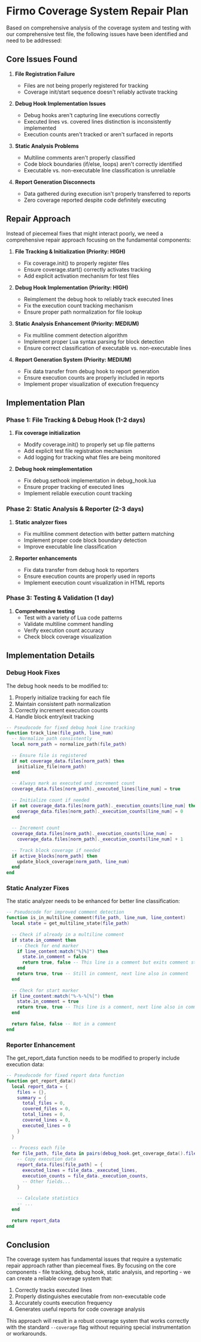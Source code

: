 # Firmo Coverage System Repair Plan

Based on comprehensive analysis of the coverage system and testing with our comprehensive test file, the following issues have been identified and need to be addressed:

## Core Issues Found

1. **File Registration Failure**
   - Files are not being properly registered for tracking
   - Coverage init/start sequence doesn't reliably activate tracking

2. **Debug Hook Implementation Issues**
   - Debug hooks aren't capturing line executions correctly
   - Executed lines vs. covered lines distinction is inconsistently implemented
   - Execution counts aren't tracked or aren't surfaced in reports

3. **Static Analysis Problems**
   - Multiline comments aren't properly classified
   - Code block boundaries (if/else, loops) aren't correctly identified
   - Executable vs. non-executable line classification is unreliable

4. **Report Generation Disconnects**
   - Data gathered during execution isn't properly transferred to reports
   - Zero coverage reported despite code definitely executing

## Repair Approach

Instead of piecemeal fixes that might interact poorly, we need a comprehensive repair approach focusing on the fundamental components:

1. **File Tracking & Initialization (Priority: HIGH)**
   - Fix coverage.init() to properly register files
   - Ensure coverage.start() correctly activates tracking
   - Add explicit activation mechanism for test files

2. **Debug Hook Implementation (Priority: HIGH)**
   - Reimplement the debug hook to reliably track executed lines
   - Fix the execution count tracking mechanism
   - Ensure proper path normalization for file lookup

3. **Static Analysis Enhancement (Priority: MEDIUM)**
   - Fix multiline comment detection algorithm
   - Implement proper Lua syntax parsing for block detection
   - Ensure correct classification of executable vs. non-executable lines

4. **Report Generation System (Priority: MEDIUM)**
   - Fix data transfer from debug hook to report generation
   - Ensure execution counts are properly included in reports
   - Implement proper visualization of execution frequency

## Implementation Plan

### Phase 1: File Tracking & Debug Hook (1-2 days)

1. **Fix coverage initialization**
   - Modify coverage.init() to properly set up file patterns
   - Add explicit test file registration mechanism
   - Add logging for tracking what files are being monitored

2. **Debug hook reimplementation**
   - Fix debug.sethook implementation in debug_hook.lua
   - Ensure proper tracking of executed lines
   - Implement reliable execution count tracking

### Phase 2: Static Analysis & Reporter (2-3 days)

1. **Static analyzer fixes**
   - Fix multiline comment detection with better pattern matching
   - Implement proper code block boundary detection
   - Improve executable line classification

2. **Reporter enhancements**
   - Fix data transfer from debug hook to reporters
   - Ensure execution counts are properly used in reports
   - Implement execution count visualization in HTML reports

### Phase 3: Testing & Validation (1 day)

1. **Comprehensive testing**
   - Test with a variety of Lua code patterns
   - Validate multiline comment handling
   - Verify execution count accuracy
   - Check block coverage visualization

## Implementation Details

### Debug Hook Fixes

The debug hook needs to be modified to:
1. Properly initialize tracking for each file
2. Maintain consistent path normalization
3. Correctly increment execution counts
4. Handle block entry/exit tracking

```lua
-- Pseudocode for fixed debug hook line tracking
function track_line(file_path, line_num)
  -- Normalize path consistently
  local norm_path = normalize_path(file_path)
  
  -- Ensure file is registered
  if not coverage_data.files[norm_path] then
    initialize_file(norm_path)
  end
  
  -- Always mark as executed and increment count
  coverage_data.files[norm_path]._executed_lines[line_num] = true
  
  -- Initialize count if needed
  if not coverage_data.files[norm_path]._execution_counts[line_num] then
    coverage_data.files[norm_path]._execution_counts[line_num] = 0
  end
  
  -- Increment count
  coverage_data.files[norm_path]._execution_counts[line_num] = 
    coverage_data.files[norm_path]._execution_counts[line_num] + 1
    
  -- Track block coverage if needed
  if active_blocks[norm_path] then
    update_block_coverage(norm_path, line_num)
  end
end
```

### Static Analyzer Fixes

The static analyzer needs to be enhanced for better line classification:

```lua
-- Pseudocode for improved comment detection
function is_in_multiline_comment(file_path, line_num, line_content)
  local state = get_multiline_state(file_path)
  
  -- Check if already in a multiline comment
  if state.in_comment then
    -- Check for end marker
    if line_content:match("%]%]") then
      state.in_comment = false
      return true, false -- This line is a comment but exits comment state
    end
    return true, true -- Still in comment, next line also in comment
  end
  
  -- Check for start marker
  if line_content:match("%-%-%[%[") then
    state.in_comment = true
    return true, true -- This line is a comment, next line also in comment
  end
  
  return false, false -- Not in a comment
end
```

### Reporter Enhancement

The get_report_data function needs to be modified to properly include execution data:

```lua
-- Pseudocode for fixed report data function
function get_report_data()
  local report_data = {
    files = {},
    summary = {
      total_files = 0,
      covered_files = 0,
      total_lines = 0,
      covered_lines = 0,
      executed_lines = 0
    }
  }
  
  -- Process each file
  for file_path, file_data in pairs(debug_hook.get_coverage_data().files) do
    -- Copy execution data
    report_data.files[file_path] = {
      executed_lines = file_data._executed_lines,
      execution_counts = file_data._execution_counts,
      -- Other fields...
    }
    
    -- Calculate statistics
    -- ...
  end
  
  return report_data
end
```

## Conclusion

The coverage system has fundamental issues that require a systematic repair approach rather than piecemeal fixes. By focusing on the core components - file tracking, debug hook, static analysis, and reporting - we can create a reliable coverage system that:

1. Correctly tracks executed lines
2. Properly distinguishes executable from non-executable code
3. Accurately counts execution frequency
4. Generates useful reports for code coverage analysis

This approach will result in a robust coverage system that works correctly with the standard `--coverage` flag without requiring special instrumentation or workarounds.
